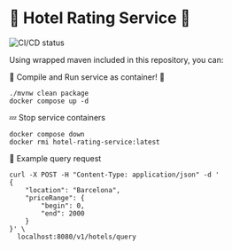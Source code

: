 # 🏨 Hotel Rating Service 🏨

![CI/CD status](https://github.com/erickgualpa/hotel-rating-service/actions/workflows/maven.yml/badge.svg)

Using wrapped maven included in this repository, you can:

🚀 Compile and Run service as container! 🐳
  <br>
```shell script
./mvnw clean package
docker compose up -d
```

💤 Stop service containers
```shell script
docker compose down
docker rmi hotel-rating-service:latest
```

🔹 Example query request
  <br>

```shell script
curl -X POST -H "Content-Type: application/json" -d '
{
    "location": "Barcelona",
    "priceRange": {
        "begin": 0,
        "end": 2000
    }
}' \
  localhost:8080/v1/hotels/query

```
